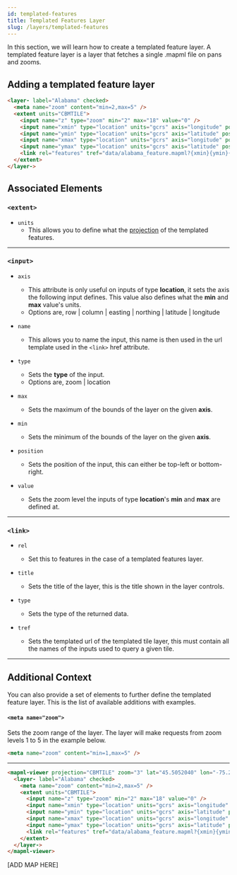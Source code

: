 ```yaml
---
id: templated-features
title: Templated Features Layer
slug: /layers/templated-features
---
```


In this section, we will learn how to create a templated feature layer. A templated feature layer is a layer that fetches a single .mapml file on pans and zooms.

## Adding a templated feature layer

```html
<layer- label="Alabama" checked>
  <meta name="zoom" content="min=2,max=5" />
  <extent units="CBMTILE">
    <input name="z" type="zoom" min="2" max="18" value="0" />
    <input name="xmin" type="location" units="gcrs" axis="longitude" position="top-left" min="-76" max="-74" />
    <input name="ymin" type="location" units="gcrs" axis="latitude" position="bottom-right" min="45" max="46" />
    <input name="xmax" type="location" units="gcrs" axis="longitude" position="bottom-right" min="-76" max="-74" />
    <input name="ymax" type="location" units="gcrs" axis="latitude" position="top-left" min="45" max="46" />
    <link rel="features" tref="data/alabama_feature.mapml?{xmin}{ymin}{xmax}{ymax}{z}" />
  </extent>
</layer->
```

## Associated Elements

### `<extent>`

- `units`
  - This allows you to define what the [projection](http://example.org) of the templated features.
    
---

### `<input>`

- `axis`
    - This attribute is only useful on inputs of type <strong>location</strong>, it sets the axis the following input defines. This value also defines what the <strong>min</strong> and <strong>max</strong> value's units.
    - Options are, row | column | easting | northing | latitude | longitude

- `name`
    - This allows you to name the input, this name is then used in the url template used in the `<link>` href attribute.

- `type`
    - Sets the <strong>type</strong> of the input.
    - Options are, zoom | location

- `max`
    - Sets the maximum of the bounds of the layer on the given <strong>axis</strong>.

- `min`
    - Sets the minimum of the bounds of the layer on the given <strong>axis</strong>.

- `position`
    - Sets the position of the input, this can either be top-left or bottom-right.

- `value`
    - Sets the zoom level the inputs of type <strong>location</strong>'s <strong>min</strong> and <strong>max</strong> are defined at.

---

### `<link>`

- `rel`
    - Set this to features in the case of a templated features layer.

- `title`
    - Sets the title of the layer, this is the title shown in the layer controls.

- `type`
    - Sets the type of the returned data.

- `tref`
    - Sets the templated url of the templated tile layer, this must contain all the names of the inputs used to query a given tile.

---

## Additional Context

You can also provide a set of elements to further define the templated feature layer. This is the list of available additions with examples.

#### `<meta name="zoom">`
Sets the zoom range of the layer. The layer will make requests from zoom levels 1 to 5 in the example below.

```html
<meta name="zoom" content="min=1,max=5" />
```

---

```html
<mapml-viewer projection="CBMTILE" zoom="3" lat="45.5052040" lon="-75.2202344" controls>
  <layer- label="Alabama" checked>
    <meta name="zoom" content="min=2,max=5" />
    <extent units="CBMTILE">
      <input name="z" type="zoom" min="2" max="18" value="0" />
      <input name="xmin" type="location" units="gcrs" axis="longitude" position="top-left" min="-76" max="-74" />
      <input name="ymin" type="location" units="gcrs" axis="latitude" position="bottom-right" min="45" max="46" />
      <input name="xmax" type="location" units="gcrs" axis="longitude" position="bottom-right" min="-76" max="-74" />
      <input name="ymax" type="location" units="gcrs" axis="latitude" position="top-left" min="45" max="46" />
      <link rel="features" tref="data/alabama_feature.mapml?{xmin}{ymin}{xmax}{ymax}{z}" />
    </extent>
  </layer->
</mapml-viewer>
```

[ADD MAP HERE]